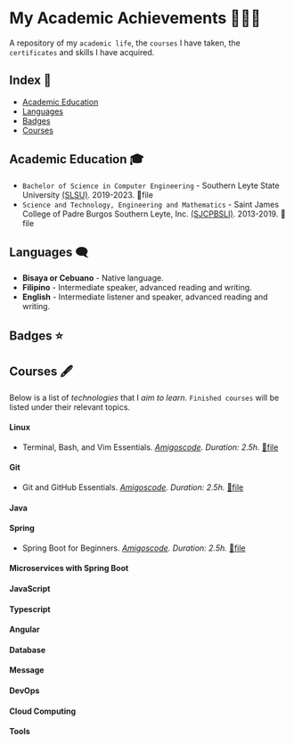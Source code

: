 # My Academic Achievements 📖👩‍🎓

A repository of my `academic life`, the `courses` I have taken, the `certificates` and skills I have acquired. 

## Index 📌
- [Academic Education](#education)
- [Languages](#languages)
- [Badges](#badges)
- [Courses](#courses)

## Academic Education <a name="education"></a> 🎓
- `Bachelor of Science in Computer Engineering` - Southern Leyte State University [(SLSU)](https://www.southernleytestateu.edu.ph/index.php/en/). 2019-2023. 📎file 
- `Science and Technology, Engineering and Mathematics` - Saint James College of Padre Burgos Southern Leyte, Inc. [(SJCPBSLI)](https://www.facebook.com/stjamescollegeofpadreburgossouthernleyteinc/). 2013-2019. 📎file

## Languages <a name="languages"></a> 🗨️
- **Bisaya or Cebuano** - Native language.
- **Filipino** - Intermediate speaker, advanced reading and writing.
- **English** - Intermediate listener and speaker, advanced reading and writing.

## Badges <a name="badges"></a> ⭐

## Courses <a name="courses"></a> 🖋️
Below is a list of _technologies_ that I _aim to learn_. `Finished courses` will be listed under their relevant topics. 

#### Linux
- Terminal, Bash, and Vim Essentials. _[Amigoscode](https://app.amigoscode.com/). Duration: 2.5h._ [📎file](https://app.amigoscode.com/courses/855076/certificate)

#### Git
- Git and GitHub Essentials. _[Amigoscode](https://app.amigoscode.com/). Duration: 2.5h._ [📎file](https://app.amigoscode.com/courses/1317178/certificate)

#### Java

#### Spring
- Spring Boot for Beginners. _[Amigoscode](https://app.amigoscode.com/). Duration: 2.5h._ [📎file](https://app.amigoscode.com/courses/267273/certificate)

#### Microservices with Spring Boot

#### JavaScript

#### Typescript

#### Angular 

#### Database

#### Message

#### DevOps

#### Cloud Computing

#### Tools

